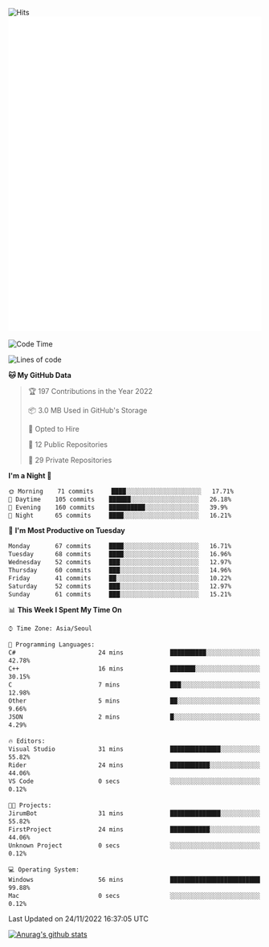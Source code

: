 ![Hits](https://hits.seeyoufarm.com/api/count/incr/badge.svg?url=https%3A%2F%2Fgithub.com%2Fkokose1234&count_bg=%2379C83D&title_bg=%23555555&icon=apple.svg&icon_color=%23E7E7E7&title=hits&edge_flat=false)
<br/>
![Metrics](https://github.com/kokose1234/kokose1234/blob/main/github-metrics.svg)

<!--START_SECTION:waka-->
![Code Time](http://img.shields.io/badge/Code%20Time-714%20hrs%2053%20mins-blue)

![Lines of code](https://img.shields.io/badge/From%20Hello%20World%20I%27ve%20Written-884%20Thousand%20lines%20of%20code-blue)

**🐱 My GitHub Data** 

> 🏆 197 Contributions in the Year 2022
 > 
> 📦 3.0 MB Used in GitHub's Storage 
 > 
> 💼 Opted to Hire
 > 
> 📜 12 Public Repositories 
 > 
> 🔑 29 Private Repositories  
 > 
**I'm a Night 🦉** 

```text
🌞 Morning    71 commits     ████░░░░░░░░░░░░░░░░░░░░░   17.71% 
🌆 Daytime    105 commits    ██████░░░░░░░░░░░░░░░░░░░   26.18% 
🌃 Evening    160 commits    ██████████░░░░░░░░░░░░░░░   39.9% 
🌙 Night      65 commits     ████░░░░░░░░░░░░░░░░░░░░░   16.21%

```
📅 **I'm Most Productive on Tuesday** 

```text
Monday       67 commits     ████░░░░░░░░░░░░░░░░░░░░░   16.71% 
Tuesday      68 commits     ████░░░░░░░░░░░░░░░░░░░░░   16.96% 
Wednesday    52 commits     ███░░░░░░░░░░░░░░░░░░░░░░   12.97% 
Thursday     60 commits     ███░░░░░░░░░░░░░░░░░░░░░░   14.96% 
Friday       41 commits     ██░░░░░░░░░░░░░░░░░░░░░░░   10.22% 
Saturday     52 commits     ███░░░░░░░░░░░░░░░░░░░░░░   12.97% 
Sunday       61 commits     ███░░░░░░░░░░░░░░░░░░░░░░   15.21%

```


📊 **This Week I Spent My Time On** 

```text
⌚︎ Time Zone: Asia/Seoul

💬 Programming Languages: 
C#                       24 mins             ██████████░░░░░░░░░░░░░░░   42.78% 
C++                      16 mins             ███████░░░░░░░░░░░░░░░░░░   30.15% 
C                        7 mins              ███░░░░░░░░░░░░░░░░░░░░░░   12.98% 
Other                    5 mins              ██░░░░░░░░░░░░░░░░░░░░░░░   9.66% 
JSON                     2 mins              █░░░░░░░░░░░░░░░░░░░░░░░░   4.29%

🔥 Editors: 
Visual Studio            31 mins             ██████████████░░░░░░░░░░░   55.82% 
Rider                    24 mins             ███████████░░░░░░░░░░░░░░   44.06% 
VS Code                  0 secs              ░░░░░░░░░░░░░░░░░░░░░░░░░   0.12%

🐱‍💻 Projects: 
JirumBot                 31 mins             ██████████████░░░░░░░░░░░   55.82% 
FirstProject             24 mins             ███████████░░░░░░░░░░░░░░   44.06% 
Unknown Project          0 secs              ░░░░░░░░░░░░░░░░░░░░░░░░░   0.12%

💻 Operating System: 
Windows                  56 mins             █████████████████████████   99.88% 
Mac                      0 secs              ░░░░░░░░░░░░░░░░░░░░░░░░░   0.12%

```


 Last Updated on 24/11/2022 16:37:05 UTC
<!--END_SECTION:waka-->

[![Anurag's github stats](https://github-readme-stats.vercel.app/api?username=kokose1234&theme=dracula)](https://github.com/anuraghazra/github-readme-stats)



	
